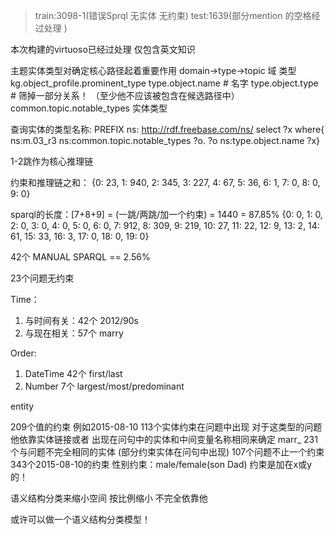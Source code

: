 >train:3098-1(错误Sprql 无实体 无约束)
test:1639(部分mention 的空格经过处理 )

本次构建的virtuoso已经过处理 仅包含英文知识 



主题实体类型对确定核心路径起着重要作用
domain->type->topic
域 类型
kg.object_profile.prominent_type
type.object.name # 名字
type.object.type  # 筛掉一部分关系！ （至少他不应该被包含在候选路径中）
common.topic.notable_types 实体类型

查询实体的类型名称:
PREFIX ns: <http://rdf.freebase.com/ns/>
select  ?x 
where{
ns:m.03_r3 ns:common.topic.notable_types ?o.
?o ns:type.object.name ?x}

1-2跳作为核心推理链

约束和推理链之和：
{0: 23, 1: 940, 2: 345, 3: 227, 4: 67, 5: 36, 6: 1, 7: 0, 8: 0, 9: 0}

sparql的长度：[7+8+9] = (一跳/两跳/加一个约束) = 1440 = 87.85%
{0: 0, 1: 0, 2: 0, 3: 0, 4: 0, 5: 0, 6: 0, 7: 912, 8: 309, 9: 219, 10: 27, 11: 22, 12: 9, 13: 2, 14: 61, 15: 33, 16: 3, 17: 0, 18: 0, 19: 0}

42个 MANUAL SPARQL == 2.56%

23个问题无约束

Time：
1. 与时间有关：42个 2012/90s
2. 与现在相关：57个  marry

Order:
1. DateTime 42个 first/last
2. Number 7个 largest/most/predominant 

entity

209个值的约束 例如2015-08-10
113个实体约束在问题中出现  对于这类型的问题他依靠实体链接或者 出现在问句中的实体和中间变量名称相同来确定  marr_
231个与问题不完全相同的实体 (部分约束实体在问句中出现)
107个问题不止一个约束
343个2015-08-10的约束
性别约束：male/female(son Dad)
约束是加在x或y的！ 

语义结构分类来缩小空间 按比例缩小 不完全依靠他

或许可以做一个语义结构分类模型！ 


 
